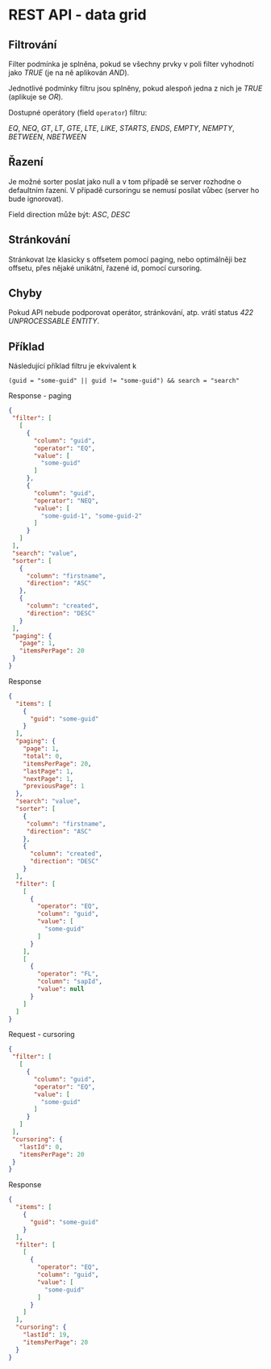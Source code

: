 # REST API - data grid

## Filtrování
Filter podmínka je splněna, pokud se všechny prvky v poli filter vyhodnotí jako *TRUE* (je na ně aplikován *AND*).

Jednotlivé podmínky filtru jsou splněny, pokud alespoň jedna z nich je *TRUE* (aplikuje se *OR*).

Dostupné operátory (field `operator`) filtru:

*EQ*, *NEQ*, *GT*, *LT*, *GTE*, *LTE*, *LIKE*, *STARTS*, *ENDS*, *EMPTY*, *NEMPTY*, *BETWEEN*, *NBETWEEN*

## Řazení
Je možné sorter poslat jako null a v tom případě se server rozhodne o defaultním řazení. V případě cursoringu se nemusí posílat vůbec (server ho bude ignorovat).

Field direction může být: *ASC*, *DESC*

## Stránkování
Stránkovat lze klasicky s offsetem pomocí paging, nebo optimálněji bez offsetu, přes nějaké unikátní, řazené id, pomocí cursoring.

## Chyby
Pokud API nebude podporovat operátor, stránkování, atp. vrátí status *422 UNPROCESSABLE ENTITY*.

## Příklad
Následující příklad filtru je ekvivalent k

`(guid = "some-guid" || guid != "some-guid") && search = "search"`

Response - paging
```json
{
 "filter": [
   [
     {
       "column": "guid",
       "operator": "EQ",
       "value": [
         "some-guid"
       ]
     },
	 {
       "column": "guid",
       "operator": "NEQ",
       "value": [
         "some-guid-1", "some-guid-2"
       ]
     }
   ]
 ],
 "search": "value",
 "sorter": [
   {
     "column": "firstname",
     "direction": "ASC"
   },
   {
     "column": "created",
     "direction": "DESC"
   }
 ],
 "paging": {
   "page": 1,
   "itemsPerPage": 20
 }
}
```
Response
```json
{
  "items": [
    {
      "guid": "some-guid"
    }
  ],
  "paging": {
    "page": 1,
    "total": 0,
    "itemsPerPage": 20,
    "lastPage": 1,
    "nextPage": 1,
    "previousPage": 1
  },
  "search": "value",
  "sorter": [
    {
     "column": "firstname",
     "direction": "ASC"
    },
    {
      "column": "created",
      "direction": "DESC"
    }
  ],
  "filter": [
    [
      {
        "operator": "EQ",
        "column": "guid",
        "value": [
          "some-guid"
        ]
      }
    ],
    [
      {
        "operator": "FL",
        "column": "sapId",
        "value": null
      }
    ]
  ]
}
```
Request - cursoring
```json
{
 "filter": [
   [
     {
       "column": "guid",
       "operator": "EQ",
       "value": [
         "some-guid"
       ]
     }
   ]
 ],
 "cursoring": {
   "lastId": 0,
   "itemsPerPage": 20
 }
}
```
Response
```json
{
  "items": [
    {
      "guid": "some-guid"
    }
  ],
  "filter": [
    [
      {
        "operator": "EQ",
        "column": "guid",
        "value": [
          "some-guid"
        ]
      }
    ]
  ],
  "cursoring": {
    "lastId": 19,
    "itemsPerPage": 20
  }
}
```